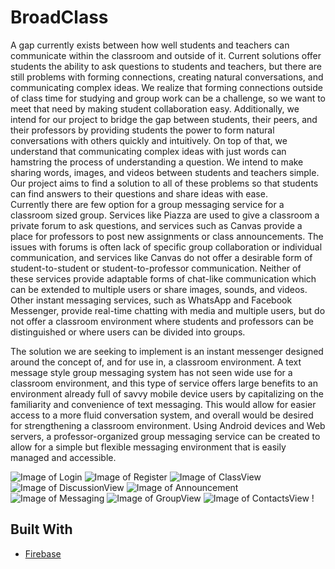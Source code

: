 # BroadClass

A gap currently exists between how well students and teachers can communicate within the classroom and outside of it. Current solutions offer students the ability to ask questions to students and teachers, but there are still problems with forming connections, creating natural conversations, and communicating complex ideas. We realize that forming connections outside of class time for studying and group work can be a challenge, so we want to meet that need by making student collaboration easy. Additionally, we intend for our project to bridge the gap between students, their peers, and their professors by providing students the power to form natural conversations with others quickly and intuitively. On top of that, we understand that communicating complex ideas with just words can hamstring the process of understanding a question. We intend to make sharing words, images, and videos between students and teachers simple. Our project aims to find a solution to all of these problems so that students can find answers to their questions and share ideas with ease. <br />
Currently there are few option for a group messaging service for a classroom sized group. Services like Piazza are used to give a classroom a private forum to ask questions, and services such as Canvas provide a place for professors to post new assignments or class announcements. The issues with forums is often lack of specific group collaboration or individual communication, and services like Canvas do not offer a desirable form of student-to-student or student-to-professor communication. Neither of these services provide adaptable forms of chat-like communication which can be extended to multiple users or share images, sounds, and videos. Other instant messaging services, such as WhatsApp and Facebook Messenger, provide real-time chatting with media and multiple users, but do not offer a classroom environment where students and professors can be distinguished or where users can be divided into groups. <br />

The solution we are seeking to implement is an instant messenger designed around the concept of, and for use in, a classroom environment. A text message style group messaging system has not seen wide use for a classroom environment, and this type of service offers large benefits to an environment already full of savvy mobile device users by capitalizing on the familiarity and convenience of text messaging. This would allow for easier access to a more fluid conversation system, and overall would be desired for strengthening a classroom environment. Using Android devices and Web servers, a professor-organized group messaging service can be created to allow for a simple but flexible messaging environment that is easily managed and accessible. 

![Image of Login](https://lh4.googleusercontent.com/MW89-H4pG8LMqMGHQmTyhRxa6Mo88_haS3vAq0s7w64_aAmJJGj3eztb1DJWZO540UALYxF0MUOCjbW040FYB7440PwoMmYxhq3W192-)
![Image of Register](https://lh4.googleusercontent.com/11yYB8dQKPqjf7n4mK3O5lVyuH5FtDsskLO6fC4-blLAlTY_KxHHcbIVOaz_iLh4O6C8cYrlIk5ALetxwGlEOVc4Dlzno5mTiMHiRq6v)
![Image of ClassView](https://lh5.googleusercontent.com/-isxhIn-xsx7Xu6Dshju4aM25vBpyW2gAGK5590uQfYeYB5Ai2PNjya2lKzrxiN3Y4iisyz21sK0hVS8eSexurXIxmS1u-tTjfhGCfdN)
![Image of DiscussionView](https://lh4.googleusercontent.com/b0PhkPTkVbCTDoyw392aGj0hcMPY2gR0FL0JFRPyKaFO80YLq26pTm2MIAfp4KkR8q5qUXNELIMGG6-4ZiU7B6ueYV8_Y0UyLc-gX7ec)
![Image of Announcement](https://lh3.googleusercontent.com/I6Rp8sBCeos12TTteNYoQdsAe4neoKC1HVRH9S9gCgvgvYE0K1ut4s6UswUUeF2EX3LlEDPkswUdTjQ4Rn8po0xkVW2qZfNiUueHAV8h4OJdGz89FJ_1s68Xi3Q3bChawIq6zZNE)
![Image of Messaging](https://lh6.googleusercontent.com/VZDm5m2bP07KR3Trfr0HikD6NZjmPMR7-jNHFLoXF6F-k8BMtdqxhWrI-BOC1387cK2RyNXYUDZ1nBf_proClTNrNs_PrDuFt6DA7ChfTRnvAZhh7juf5FKuMePPng2dddZLguJh)
![Image of GroupView](https://lh5.googleusercontent.com/Ch_AIPdqD1JfvD7qBqrK7c3zE2MM7iHs14MIi6SHRufRKG6kIiMj6Ppe88eJvV4Z42gm4Yfj0N_vmZsmUFHPKubI8ycgViuTw_OhBbsb)
![Image of ContactsView](https://lh4.googleusercontent.com/Y4VkfdUVsoDRGK1i1pdGlamrqCwdOoJGPjKRC7jpHUt0OcSGRk5E-k-OFI0EEroWHRKAJChe9xo9hcJ5HeC1smThvk_2Ywt6in8bFvLh)
!


## Built With

* [Firebase](https://firebase.google.com/)
